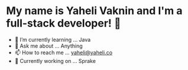 # My name is Yaheli Vaknin and I'm a full-stack developer! 👋
- 🌱 I’m currently learning ... Java
- 💬 Ask me about ... Anything
- 📫 How to reach me ... yaheli@yaheli.co
- 🔭 Currently working on ... Sprake
